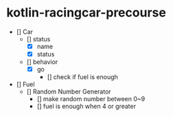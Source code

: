# kotlin-racingcar-precourse

- [] Car
    - [] status
        - [x] name
        - [x] status
    - [] behavior
        - [x] go
            - [] check if fuel is enough
- [] Fuel
    - [] Random Number Generator
        - [] make random number between 0~9
        - [] fuel is enough when 4 or greater